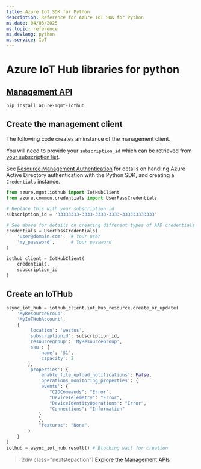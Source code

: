 ```yaml
---
title: Azure IoT SDK for Python
description: Reference for Azure IoT SDK for Python
ms.date: 04/03/2025
ms.topic: reference
ms.devlang: python
ms.service: IoT
---
```

# Azure IoT Hub libraries for python

## [Management API](/python/api/overview/azure/iot/management)

```bash
pip install azure-mgmt-iothub
```

## Create the management client

The following code creates an instance of the management client.

You will need to provide your ``subscription_id`` which can be retrieved
from [your subscription list](https://manage.windowsazure.com/#Workspaces/AdminTasks/SubscriptionMapping).

See [Resource Management Authentication](/python/azure/python-sdk-azure-authenticate) for details on handling Azure Active Directory authentication with the Python SDK, and creating a ``Credentials`` instance.

```python
from azure.mgmt.iothub import IotHubClient
from azure.common.credentials import UserPassCredentials

# Replace this with your subscription id
subscription_id = '33333333-3333-3333-3333-333333333333'

# See above for details on creating different types of AAD credentials
credentials = UserPassCredentials(
    'user@domain.com',  # Your user
    'my_password',      # Your password
)

iothub_client = IotHubClient(
    credentials,
    subscription_id
)
```

## Create an IoTHub
```python
async_iot_hub = iothub_client.iot_hub_resource.create_or_update(
    'MyResourceGroup',
    'MyIoTHubAccount',
    {
        'location': 'westus',
        'subscriptionid': subscription_id,
        'resourcegroup': 'MyResourceGroup',
        'sku': {
            'name': 'S1',
            'capacity': 2
        },
        'properties': {
            'enable_file_upload_notifications': False,
            'operations_monitoring_properties': {
            'events': {
                "C2DCommands": "Error",
                "DeviceTelemetry": "Error",
                "DeviceIdentityOperations": "Error",
                "Connections": "Information"
            }
            },
            "features": "None",
        }
    }
)
iothub = async_iot_hub.result() # Blocking wait for creation
```

> [!div class="nextstepaction"]
> [Explore the Management APIs](/python/api/azure-mgmt-iothub)